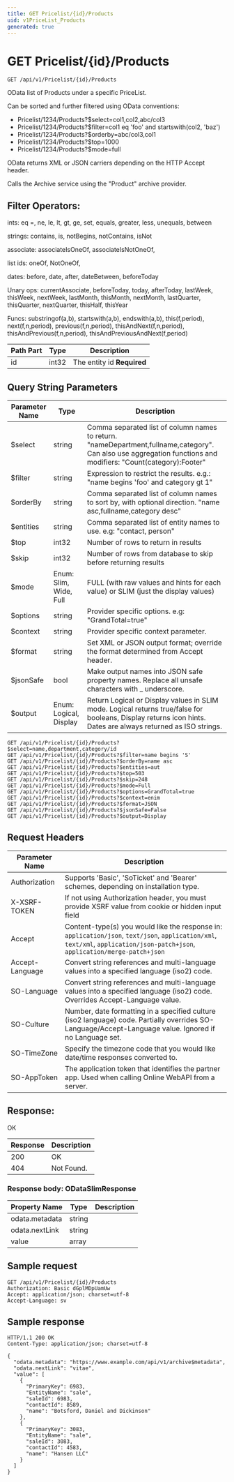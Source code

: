 ```yaml
---
title: GET Pricelist/{id}/Products
uid: v1PriceList_Products
generated: true
---
```


# GET Pricelist/{id}/Products

```http
GET /api/v1/Pricelist/{id}/Products
```

OData list of Products under a specific PriceList.


Can be sorted and further filtered using OData conventions:

* Pricelist/1234/Products?$select=col1,col2,abc/col3
* Pricelist/1234/Products?$filter=col1 eq 'foo' and startswith(col2, 'baz')
* Pricelist/1234/Products?$orderby=abc/col3,col1
* Pricelist/1234/Products?$top=1000
* Pricelist/1234/Products?$mode=full


OData returns XML or JSON carriers depending on the HTTP Accept header.


Calls the Archive service using the "Product" archive provider.


## Filter Operators: ##

ints: eq =, ne, le, lt, gt, ge, set, equals, greater, less, unequals, between

strings: contains, is, notBegins, notContains, isNot

associate: associateIsOneOf, associateIsNotOneOf,  

list ids: oneOf, NotOneOf, 

dates: before, date, after, dateBetween, beforeToday

Unary ops: currentAssociate, beforeToday, today, afterToday, lastWeek, thisWeek, nextWeek, lastMonth, thisMonth, nextMonth, lastQuarter, thisQuarter, nextQuarter, thisHalf, thisYear

Funcs: substringof(a,b), startswith(a,b), endswith(a,b), this(f,period), next(f,n,period), previous(f,n,period), thisAndNext(f,n,period), thisAndPrevious(f,n,period), thisAndPreviousAndNext(f,period)





| Path Part | Type | Description |
|-----------|------|-------------|
| id | int32 | The entity id **Required** |


## Query String Parameters

| Parameter Name | Type |  Description |
|----------------|------|--------------|
| $select | string |  Comma separated list of column names to return. "nameDepartment,fullname,category". Can also use aggregation functions and modifiers: "Count(category):Footer" |
| $filter | string |  Expression to restrict the results. e.g.: "name begins 'foo' and category gt 1" |
| $orderBy | string |  Comma separated list of column names to sort by, with optional direction. "name asc,fullname,category desc" |
| $entities | string |  Comma separated list of entity names to use. e.g: "contact, person" |
| $top | int32 |  Number of rows to return in results |
| $skip | int32 |  Number of rows from database to skip before returning results |
| $mode | Enum: Slim, Wide, Full |  FULL (with raw values and hints for each value) or SLIM (just the display values) |
| $options | string |  Provider specific options. e.g: "GrandTotal=true" |
| $context | string |  Provider specific context parameter. |
| $format | string |  Set XML or JSON output format; override the format determined from Accept header. |
| $jsonSafe | bool |  Make output names into JSON safe property names. Replace all unsafe characters with _ underscore. |
| $output | Enum: Logical, Display |  Return Logical or Display values in SLIM mode. Logical returns true/false for booleans, Display returns icon hints. Dates are always returned as ISO strings. |

```http
GET /api/v1/Pricelist/{id}/Products?$select=name,department,category/id
GET /api/v1/Pricelist/{id}/Products?$filter=name begins 'S'
GET /api/v1/Pricelist/{id}/Products?$orderBy=name asc
GET /api/v1/Pricelist/{id}/Products?$entities=aut
GET /api/v1/Pricelist/{id}/Products?$top=503
GET /api/v1/Pricelist/{id}/Products?$skip=248
GET /api/v1/Pricelist/{id}/Products?$mode=Full
GET /api/v1/Pricelist/{id}/Products?$options=GrandTotal=true
GET /api/v1/Pricelist/{id}/Products?$context=enim
GET /api/v1/Pricelist/{id}/Products?$format=JSON
GET /api/v1/Pricelist/{id}/Products?$jsonSafe=False
GET /api/v1/Pricelist/{id}/Products?$output=Display
```


## Request Headers

| Parameter Name | Description |
|----------------|-------------|
| Authorization  | Supports 'Basic', 'SoTicket' and 'Bearer' schemes, depending on installation type. |
| X-XSRF-TOKEN   | If not using Authorization header, you must provide XSRF value from cookie or hidden input field |
| Accept         | Content-type(s) you would like the response in: `application/json`, `text/json`, `application/xml`, `text/xml`, `application/json-patch+json`, `application/merge-patch+json` |
| Accept-Language | Convert string references and multi-language values into a specified language (iso2) code. |
| SO-Language | Convert string references and multi-language values into a specified language (iso2) code. Overrides Accept-Language value. |
| SO-Culture | Number, date formatting in a specified culture (iso2 language) code. Partially overrides SO-Language/Accept-Language value. Ignored if no Language set. |
| SO-TimeZone | Specify the timezone code that you would like date/time responses converted to. |
| SO-AppToken | The application token that identifies the partner app. Used when calling Online WebAPI from a server. |


## Response:

OK

| Response | Description |
|----------------|-------------|
| 200 | OK |
| 404 | Not Found. |

### Response body: ODataSlimResponse

| Property Name | Type |  Description |
|----------------|------|--------------|
| odata.metadata | string |  |
| odata.nextLink | string |  |
| value | array |  |

## Sample request

```http!
GET /api/v1/Pricelist/{id}/Products
Authorization: Basic dGplMDpUamUw
Accept: application/json; charset=utf-8
Accept-Language: sv
```

## Sample response

```http_
HTTP/1.1 200 OK
Content-Type: application/json; charset=utf-8

{
  "odata.metadata": "https://www.example.com/api/v1/archive$metadata",
  "odata.nextLink": "vitae",
  "value": [
    {
      "PrimaryKey": 6983,
      "EntityName": "sale",
      "saleId": 6983,
      "contactId": 8589,
      "name": "Botsford, Daniel and Dickinson"
    },
    {
      "PrimaryKey": 3083,
      "EntityName": "sale",
      "saleId": 3083,
      "contactId": 4583,
      "name": "Hansen LLC"
    }
  ]
}
```